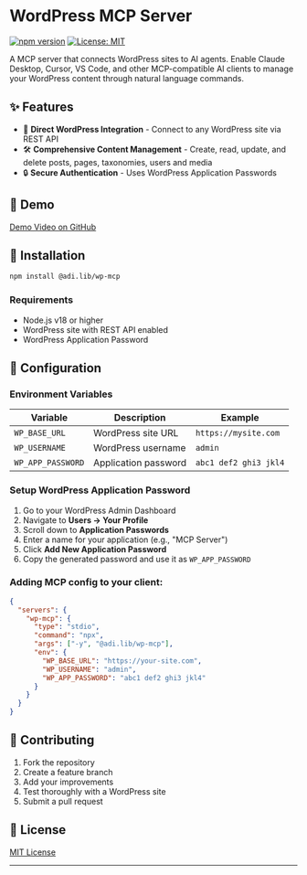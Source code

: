 # WordPress MCP Server

[![npm version](https://badge.fury.io/js/@adi.lib%2Fwp-mcp.svg)](https://badge.fury.io/js/@adi.lib%2Fwp-mcp)
[![License: MIT](https://img.shields.io/badge/License-MIT-yellow.svg)](https://opensource.org/licenses/MIT)

A MCP server that connects WordPress sites to AI agents. Enable Claude Desktop, Cursor, VS Code, and other MCP-compatible AI clients to manage your WordPress content through natural language commands.

## ✨ Features

- 🔗 **Direct WordPress Integration** - Connect to any WordPress site via REST API
- 🛠 **Comprehensive Content Management** - Create, read, update, and delete posts, pages, taxonomies, users and media
- 🔒 **Secure Authentication** - Uses WordPress Application Passwords

## 🎥 Demo

[Demo Video on GitHub](https://github.com/user-attachments/assets/83780664-7924-49bd-8862-075d2f84d312)

## 🚀 Installation

```bash
npm install @adi.lib/wp-mcp
```

### Requirements

- Node.js v18 or higher
- WordPress site with REST API enabled
- WordPress Application Password

## 🔧 Configuration

### Environment Variables

| Variable          | Description          | Example               |
| ----------------- | -------------------- | --------------------- |
| `WP_BASE_URL`     | WordPress site URL   | `https://mysite.com`  |
| `WP_USERNAME`     | WordPress username   | `admin`               |
| `WP_APP_PASSWORD` | Application password | `abc1 def2 ghi3 jkl4` |

### Setup WordPress Application Password

1. Go to your WordPress Admin Dashboard
2. Navigate to **Users → Your Profile**
3. Scroll down to **Application Passwords**
4. Enter a name for your application (e.g., "MCP Server")
5. Click **Add New Application Password**
6. Copy the generated password and use it as `WP_APP_PASSWORD`

### Adding MCP config to your client:

```json
{
  "servers": {
    "wp-mcp": {
      "type": "stdio",
      "command": "npx",
      "args": ["-y", "@adi.lib/wp-mcp"],
      "env": {
        "WP_BASE_URL": "https://your-site.com",
        "WP_USERNAME": "admin",
        "WP_APP_PASSWORD": "abc1 def2 ghi3 jkl4"
      }
    }
  }
}

```

## 🤝 Contributing

1. Fork the repository
2. Create a feature branch
3. Add your improvements
4. Test thoroughly with a WordPress site
5. Submit a pull request

## 📝 License

[MIT License](LICENSE)

---
